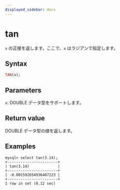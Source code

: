 ```yaml
---
displayed_sidebar: docs
---
```


# tan

`x` の正接を返します。ここで、`x` はラジアンで指定します。

## Syntax

```Haskell
TAN(x);
```

## Parameters

`x`: DOUBLE データ型をサポートします。

## Return value

DOUBLE データ型の値を返します。

## Examples

```Plain
mysql> select tan(3.14);
+-----------------------+
| tan(3.14)             |
+-----------------------+
| -0.001592654936407223 |
+-----------------------+
1 row in set (0.12 sec)
```